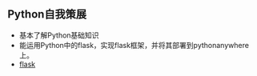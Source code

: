 ## Python自我策展
* 基本了解Python基础知识
* 能运用Python中的flask，实现flask框架，并将其部署到pythonanywhere上。
* [flask](http://LINLIYU.pythonanywhere.com/)
